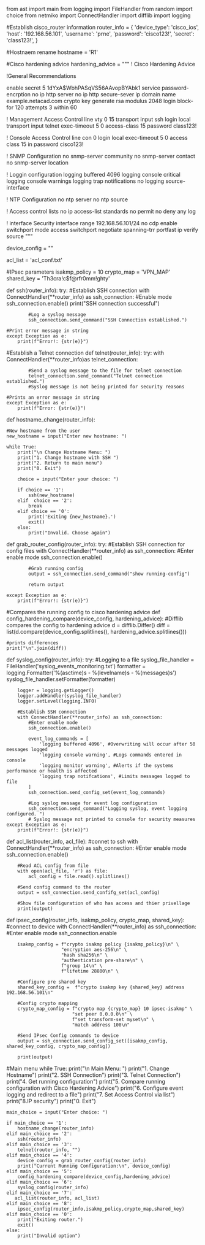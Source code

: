 from ast import main
from logging import FileHandler
from random import choice
from netmiko import ConnectHandler
import difflib
import logging

#Establish cisco_router information
router_info = {
    'device_type': 'cisco_ios',
    'host': '192.168.56.101',
    'username': 'prne',
    'password': 'cisco123!',
    'secret': 'class123!', 
}

#Hostnaem rename
hostname = 'R1'

#Cisco hardening advice
hardening_advice = """
! Cisco Hardening Advice

!General Recommendations

enable secret 5 $1$dYxA$WbhPASqVS56AAvopBYAbk1
service password-encrption
no ip http server
no ip http secure-sever
ip domain name example.netacad.com
crypto key generate rsa modulus 2048
login block-for 120 attempts 3 within 60

! Management Access Control
line vty 0 15
    transport input ssh
    login local
    transport input telnet
    exec-timeout 5 0
    access-class 15
    password class123!

! Console Access Control
line con 0
    login local
    exec-timeout 5 0 
    access class 15 in
    password cisco123!

! SNMP Configuration
no snmp-server community
no snmp-server contact
no snmp-server location

! Loggin configuration
logging buffered 4096
logging console critical
logging console warnings
logging trap notifications
no logging source-interface

! NTP Configuration
no ntp server
no ntp source

! Access control lists 
no ip access-list standards
    no permit
    no deny any log

! interface Security
interface range 192.168.56.101/24
    no cdp enable
    switchport mode access
    switchport negotiate
    spanning-trr portfast
    ip verify source
"""

device_config = ""

acl_list = 'acl_conf.txt'

#IPsec parameters
isakmp_policy = 10
crypto_map = 'VPN_MAP'
shared_key =  'Th3cra!c$f@rfr0mm!ghty'

def ssh(router_info):
    try:
        #Establish SSH connection
        with ConnectHandler(**router_info) as ssh_connection:
            #Enable mode
            ssh_connection.enable()
            print("SSH connection successful")

            #Log a syslog message
            ssh_connection.send_command("SSH Connection established.")

    #Print error message in string
    except Exception as e:
        print(f"Error!: {str(e)}")

#Establish a Telnet connection
def telnet(router_info):
    try:
        with ConnectHandler(**router_info)as telnet_connection:
            
            #Send a syslog message to the file for telnet connection
            telnet_connection.send_command("Telnet connection established.")
            #Syslog message is not being printed for security reasons
    
    #Prints an error message in string
    except Exception as e:    
        print(f"Error: {str(e)}")
            

def hostname_change(router_info):
    
    #New hostname from the user
    new_hostname = input("Enter new hostname: ")

    while True:
        print("\n Change Hostname Menu: ")
        print("1. Change hostname with SSH ")
        print("2. Return to main menu")
        print("0. Exit")

        choice = input("Enter your choice: ")

        if choice == '1':
            ssh(new_hostname)
        elif  choice == '2':
            break
        elif choice == '0':
            print('Exiting {new_hostname}.')
            exit()
        else:
            print("Invalid. Choose again")

def grab_router_config(router_info):
    try:
        #Establish SSH connection for config files
        with ConnectHandler(**router_info) as ssh_connection:
            #Enter enable mode
            ssh_connection.enable()

            #Grab running config
            output = ssh_connection.send_command("show running-config")

            return output

    except Exception as e:
        print(f"Error!: {str(e)}")

#Compares the running config to cisco hardening advice
def config_hardening_compare(device_config, hardening_advice):
    #Difflib compares the config to hardening advice
    d = difflib.Differ()
    diff = list(d.compare(device_config.splitlines(), hardening_advice.splitlines()))

    #prints differences
    print("\n".join(diff))


def syslog_config(router_info):
    try:
        #Logging to a file
        syslog_file_handler = FileHandler('syslog_events_monitoring.txt')
        formatter = logging.Formatter('%(asctime)s - %(levelname)s - %(messages)s')
        syslog_file_handler.setFormatter(formatter)

        logger = logging.getLogger()
        logger.addHandler(syslog_file_handler)
        logger.setLevel(logging.INFO)

        #Establish SSH connection
        with ConnectHandler(**router_info) as ssh_connection:
            #Enter enable mode
            ssh_connection.enable()

            event_log_commands = [
                'logging buffered 4096', #Overwriting will occur after 50 messages logged
                'logging console warning', #Logs commands entered in console 
                'logging monitor warning', #Alerts if the systems performance or health is affected
                'logging trap notifcations', #Limits messages logged to file
            ]
            ssh_connection.send_config_set(event_log_commands)

            #Log syslog message for event log configuration
            ssh_connection.send_command("Logging syslog, event logging configured. ")
            # Syslog message not printed to console for security measures
    except Exception as e:
        print(f"Error!: {str(e)}")


def acl_list(router_info, acl_file):
    #connet to ssh
    with ConnectHandler(**router_info) as ssh_connection:
        #Enter enable mode
        ssh_connection.enable()


        #Read ACL config from file
        with open(acl_file, 'r') as file:
            acl_config = file.read().splitlines()

        #Send config command to the router
        output = ssh_connection.send_confifg_set(acl_config)

        #Show file configuration of who has access and thier privellage
        print(output)

def ipsec_config(router_info, isakmp_policy, crypto_map, shared_key):
    #connect to device
    with ConnectHandler(**router_info) as ssh_connection:
        #Enter enable mode
        ssh_connection.enable

        isakmp_config = f"crypto isakmp policy {isakmp_policy}\n" \
                        "encryption aes-256\n" \
                        "hash sha256\n" \
                        "authentication pre-share\n" \
                        f"group 14\n" \
                        f"lifetime 28800\n" \
        
        #Configure pre shared key
        shared_key_config =  f"crypto isakmp key {shared_key} address 192.168.56.101\n"

        #Config crypto mapping
        crypto_map_config = f"crypto map {crypto_map} 10 ipsec-isakmp" \
                            "set peer 0.0.0.0\n" \
                            f"set transform-set myset\n" \
                            "match address 100\n"
        
        #Send IPsec Config commands to device
        output = ssh_connection.send_config_set([isakmp_config, shared_key_config, crypto_map_config])

        print(output)

#Main menu
while True:
    print("\n Main Menu: ")
    print("1. Change Hostname")
    print("2. SSH Connection")
    print("3. Telnet Connection")
    print("4. Get running configuration")
    print("5. Compare running configuration with Cisco Hardening Advice")
    print("6. Configure event logging and redirect to a file")
    print("7. Set Access Control via list")
    print("8.IP security")
    print("0. Exit")

    main_choice = input("Enter choice: ")

    if main_choice == '1':
        hostname_change(router_info)
    elif main_choice == '2':
        ssh(router_info)
    elif main_choice == '3':
        telnet(router_info, "")
    elif main_choice == '4':
        device_config = grab_router_config(router_info)
        print("Current Running Configuration:\n", device_config)
    elif main_choice == '5':
        config_hardening_compare(device_config,hardening_advice)
    elif main_choice == '6':
        syslog_config(router_info)
    elif main_choice == '7':
       acl_list(router_info, acl_list) 
    elif main_choice == '8':
        ipsec_config(router_info,isakmp_policy,crypto_map,shared_key)
    elif main_choice == '0':
        print("Exiting router.")
        exit()
    else:
        print("Invalid option")